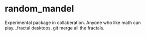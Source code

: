 # random_mandel
Experimental package in collaberation.  Anyone who like math can play...fractal desktops, git merge all the fractals.
